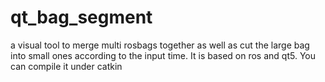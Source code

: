# qt_bag_segment
a visual tool to merge multi rosbags together as well as cut the large bag into small ones according to the input time. It is based on ros and qt5. You can compile it under catkin
